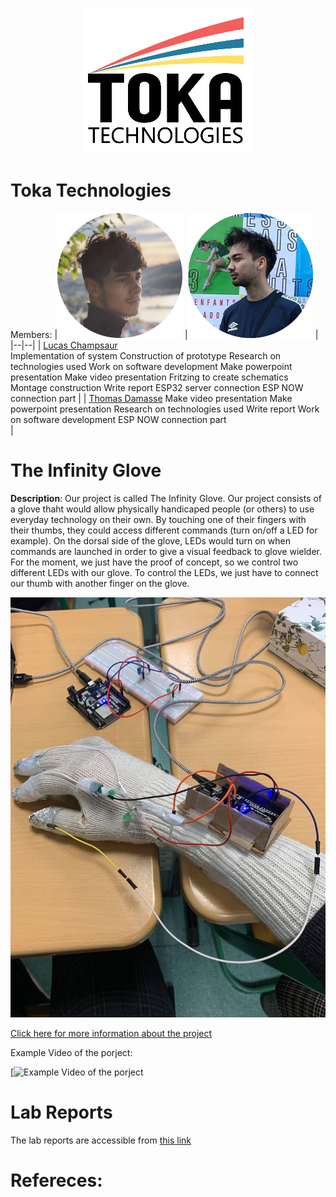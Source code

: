 <p align="center">
  <img src="assets/toka.PNG"/>
</p>

# Toka Technologies
Members: 
|![member1](assets/lucas.png) |![member2](assets/thomas.png)  |
|--|--|
|  [Lucas Champsaur](https://github.com/LucasEFREI)
<br>Implementation of system
Construction of prototype
Research on technologies used
Work on software development
Make powerpoint presentation
Make video presentation
Fritzing to create schematics
Montage construction
Write report
ESP32 server connection
ESP NOW connection part |
|  [Thomas Damasse](https://github.com/elthomasso) 
Make video presentation 
Make powerpoint presentation
Research on technologies used
Write report
Work on software development
ESP NOW connection part </br> |



# The Infinity Glove
 **Description**: Our project is called The Infinity Glove. 
Our project consists of a glove thaht would allow physically handicaped people (or others) to use everyday technology on their own. By touching one of their fingers with their thumbs, they could access different commands (turn on/off a LED for example). On the dorsal side of the glove, LEDs would turn on when commands are launched in order to give a visual feedback to glove wielder.
For the moment, we just have the proof of concept, so we control two different LEDs with our glove. To control the LEDs, we just have to connect our thumb with another finger on the glove.

![scheme](assets/TheGlove.jpg)
 
[Click here for more information about the project](project) 

Example Video of the porject:

[![Example Video of the porject](https://youtu.be/nQ562t4TxeE )


# Lab Reports

The lab reports are accessible from [this link](lab)

# Refereces:
